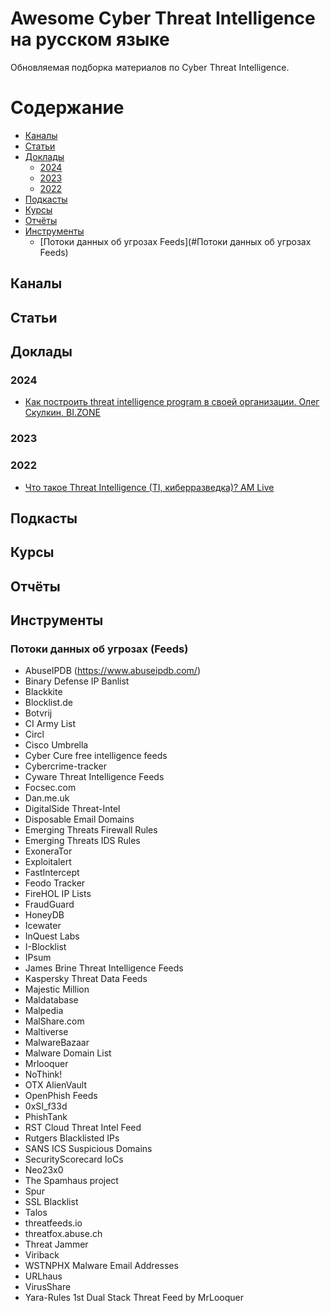 # Awesome Cyber Threat Intelligence на русском языке

Обновляемая подборка материалов по Cyber Threat Intelligence.

# Содержание
* [Каналы](#каналы)
* [Статьи](#статьи)
* [Доклады](#доклады)
  * [2024](#2024)
  * [2023](#2023)
  * [2022](#2022)
* [Подкасты](#подкасты)
* [Курсы](#курсы)
* [Отчёты](#отчёты)
* [Инструменты](#инструменты)
  * [Потоки данных об угрозах Feeds](#Потоки данных об угрозах Feeds)


## Каналы
## Статьи
## Доклады
### 2024
*	[Как построить threat intelligence program в своей организации. Олег Скулкин, BI.ZONE](https://www.youtube.com/watch?v=w35KrnTIGrU&ab_channel=PositiveEvents)
### 2023
### 2022
*	[Что такое Threat Intelligence (TI, киберразведка)? AM Live](https://www.youtube.com/watch?v=u65NalvLffk&ab_channel=AMLive)
## Подкасты
## Курсы
## Отчёты
## Инструменты
### Потоки данных об угрозах (Feeds)
* AbuseIPDB (https://www.abuseipdb.com/)
* Binary Defense IP Banlist
* Blackkite
* Blocklist.de
* Botvrij
* CI Army List
* Circl
* Cisco Umbrella
* Cyber Cure free intelligence feeds
* Cybercrime-tracker
* Cyware Threat Intelligence Feeds
* Focsec.com
* Dan.me.uk
* DigitalSide Threat-Intel
* Disposable Email Domains
* Emerging Threats Firewall Rules
* Emerging Threats IDS Rules
* ExoneraTor
* Exploitalert
* FastIntercept
* Feodo Tracker
* FireHOL IP Lists
* FraudGuard
* HoneyDB
* Icewater
* InQuest Labs
* I-Blocklist
* IPsum
* James Brine Threat Intelligence Feeds
* Kaspersky Threat Data Feeds
* Majestic Million
* Maldatabase
* Malpedia
* MalShare.com
* Maltiverse
* MalwareBazaar
* Malware Domain List
* Mrlooquer
* NoThink!
* OTX AlienVault
* OpenPhish Feeds
* 0xSI_f33d
* PhishTank
* RST Cloud Threat Intel Feed
* Rutgers Blacklisted IPs
* SANS ICS Suspicious Domains
* SecurityScorecard IoCs
* Neo23x0
* The Spamhaus project
* Spur
* SSL Blacklist
* Talos
* threatfeeds.io
* threatfox.abuse.ch
* Threat Jammer
* Viriback
* WSTNPHX Malware Email Addresses
* URLhaus
* VirusShare
* Yara-Rules
1st Dual Stack Threat Feed by MrLooquer
